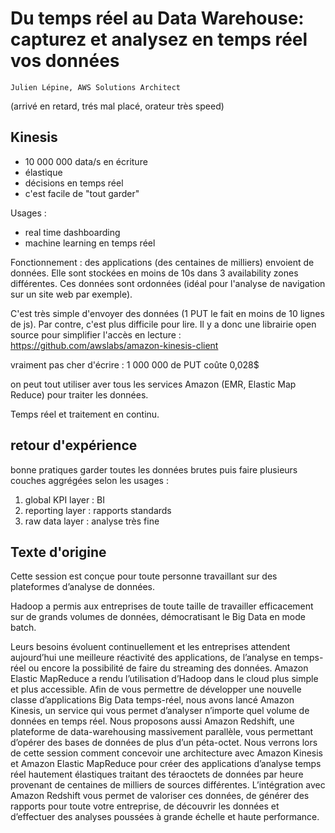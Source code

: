 # Du temps réel au Data Warehouse: capturez et analysez en temps réel vos données
    Julien Lépine, AWS Solutions Architect

(arrivé en retard, trés mal placé, orateur très speed)

## Kinesis
* 10 000 000 data/s en écriture
* élastique
* décisions en temps réel
* c'est facile de "tout garder"

Usages :
* real time dashboarding
* machine learning en temps réel

Fonctionnement : des applications (des centaines de milliers) envoient de données. Elle sont stockées en moins de 10s dans 3 availability zones différentes. Ces données sont ordonnées (idéal pour l'analyse de navigation sur un site web par exemple).

C'est très simple d'envoyer des données (1 PUT le fait en moins de 10 lignes de js). Par contre, c'est plus difficile pour lire. Il y a donc une librairie open source pour simplifier l'accès en lecture : https://github.com/awslabs/amazon-kinesis-client

vraiment pas cher d'écrire : 1 000 000 de PUT coûte 0,028$

on peut tout utiliser aver tous les services Amazon (EMR, Elastic Map Reduce) pour traiter les données.

Temps réel et traitement en continu.

## retour d'expérience
bonne pratiques garder toutes les données brutes puis faire plusieurs couches aggrégées selon les usages :

1. global KPI layer : BI
2. reporting layer : rapports standards
3. raw data layer : analyse très fine


## Texte d'origine
Cette session est conçue pour toute personne travaillant sur des plateformes d’analyse de données.

Hadoop a permis aux entreprises de toute taille de travailler efficacement sur de grands volumes de données, démocratisant le Big Data en mode batch.

Leurs besoins évoluent continuellement et les entreprises attendent aujourd’hui une meilleure réactivité des applications, de l’analyse en temps-réel ou encore la possibilité de faire du streaming des données. Amazon Elastic MapReduce a rendu l’utilisation d’Hadoop dans le cloud plus simple et plus accessible. Afin de vous permettre de développer une nouvelle classe d’applications Big Data temps-réel, nous avons lancé Amazon Kinesis, un service qui vous permet d’analyser n’importe quel volume de données en temps réel. Nous proposons aussi Amazon Redshift, une plateforme de data-warehousing massivement parallèle, vous permettant d’opérer des bases de données de plus d’un péta-octet. Nous verrons lors de cette session comment concevoir une architecture avec Amazon Kinesis et Amazon Elastic MapReduce pour créer des applications d’analyse temps réel hautement élastiques traitant des téraoctets de données par heure provenant de centaines de milliers de sources différentes. L’intégration avec Amazon Redshift vous permet de valoriser ces données, de générer des rapports pour toute votre entreprise, de découvrir les données et d’effectuer des analyses poussées à grande échelle et haute performance.

